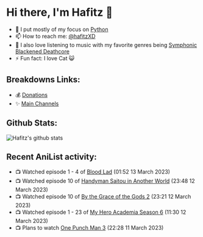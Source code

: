 # Hi there, I'm Hafitz 👋
- 🐍 I put mostly of my focus on [Python](https://python.org)
- 📫 How to reach me: [@hafitzXD](https://t.me/hafitzXD)
- 🎵 I also love listening to music with my favorite genres being [Symphonic Blackened Deathcore](https://youtu.be/qyYmS_iBcy4)
- ⚡ Fun fact: I love Cat 😺

## Breakdowns Links:
- 💰 [Donations](https://t.me/TheBreakdowns/2)
- ✨ [Main Channels](https://t.me/TheBreakdowns)

## Github Stats:
![Hafitz's github stats](https://github-readme-stats.vercel.app/api?username=breakdowns&show_icons=true&count_private=true&bg_color=00000000&text_color=777)

## Recent AniList activity:
<!-- ANILIST_ACTIVITY:start -->

-   📺 Watched episode 1 - 4 of [Blood Lad](https://anilist.co/anime/11633) (01:52 13 March 2023)
-   📺 Watched episode 10 of [Handyman Saitou in Another World](https://anilist.co/anime/144092) (23:48 12 March 2023)
-   📺 Watched episode 10 of [By the Grace of the Gods 2](https://anilist.co/anime/135102) (23:21 12 March 2023)
-   📺 Watched episode 1 - 23 of [My Hero Academia Season 6](https://anilist.co/anime/139630) (11:30 12 March 2023)
-   📺 Plans to watch [One Punch Man 3](https://anilist.co/anime/153800) (22:28 11 March 2023)

<!-- ANILIST_ACTIVITY:end -->
